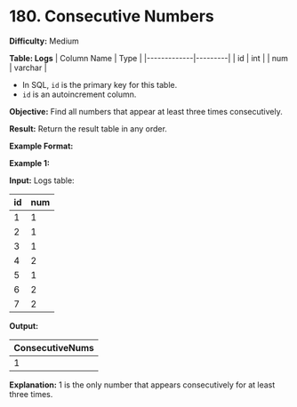 # 180. Consecutive Numbers
**Difficulty:** Medium

**Table: Logs**
| Column Name | Type    |
|-------------|---------|
| id          | int     |
| num         | varchar |

- In SQL, `id` is the primary key for this table.
- `id` is an autoincrement column.

**Objective:** Find all numbers that appear at least three times consecutively.

**Result:** Return the result table in any order.

**Example Format:**

**Example 1:**

**Input:** 
Logs table:

| id | num |
|----|-----|
| 1  | 1   |
| 2  | 1   |
| 3  | 1   |
| 4  | 2   |
| 5  | 1   |
| 6  | 2   |
| 7  | 2   |

**Output:** 

| ConsecutiveNums |
|-----------------|
| 1               |

**Explanation:** 1 is the only number that appears consecutively for at least three times.
